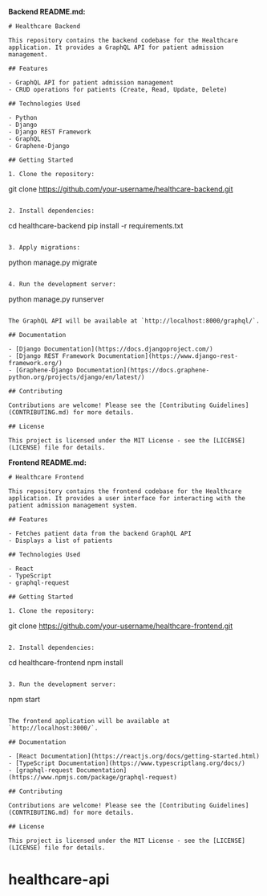 **Backend README.md:**

```
# Healthcare Backend

This repository contains the backend codebase for the Healthcare application. It provides a GraphQL API for patient admission management.

## Features

- GraphQL API for patient admission management
- CRUD operations for patients (Create, Read, Update, Delete)

## Technologies Used

- Python
- Django
- Django REST Framework
- GraphQL
- Graphene-Django

## Getting Started

1. Clone the repository:

```
git clone https://github.com/your-username/healthcare-backend.git
```

2. Install dependencies:

```
cd healthcare-backend
pip install -r requirements.txt
```

3. Apply migrations:

```
python manage.py migrate
```

4. Run the development server:

```
python manage.py runserver
```

The GraphQL API will be available at `http://localhost:8000/graphql/`.

## Documentation

- [Django Documentation](https://docs.djangoproject.com/)
- [Django REST Framework Documentation](https://www.django-rest-framework.org/)
- [Graphene-Django Documentation](https://docs.graphene-python.org/projects/django/en/latest/)

## Contributing

Contributions are welcome! Please see the [Contributing Guidelines](CONTRIBUTING.md) for more details.

## License

This project is licensed under the MIT License - see the [LICENSE](LICENSE) file for details.
```

**Frontend README.md:**

```
# Healthcare Frontend

This repository contains the frontend codebase for the Healthcare application. It provides a user interface for interacting with the patient admission management system.

## Features

- Fetches patient data from the backend GraphQL API
- Displays a list of patients

## Technologies Used

- React
- TypeScript
- graphql-request

## Getting Started

1. Clone the repository:

```
git clone https://github.com/your-username/healthcare-frontend.git
```

2. Install dependencies:

```
cd healthcare-frontend
npm install
```

3. Run the development server:

```
npm start
```

The frontend application will be available at `http://localhost:3000/`.

## Documentation

- [React Documentation](https://reactjs.org/docs/getting-started.html)
- [TypeScript Documentation](https://www.typescriptlang.org/docs/)
- [graphql-request Documentation](https://www.npmjs.com/package/graphql-request)

## Contributing

Contributions are welcome! Please see the [Contributing Guidelines](CONTRIBUTING.md) for more details.

## License

This project is licensed under the MIT License - see the [LICENSE](LICENSE) file for details.
```
# healthcare-api
